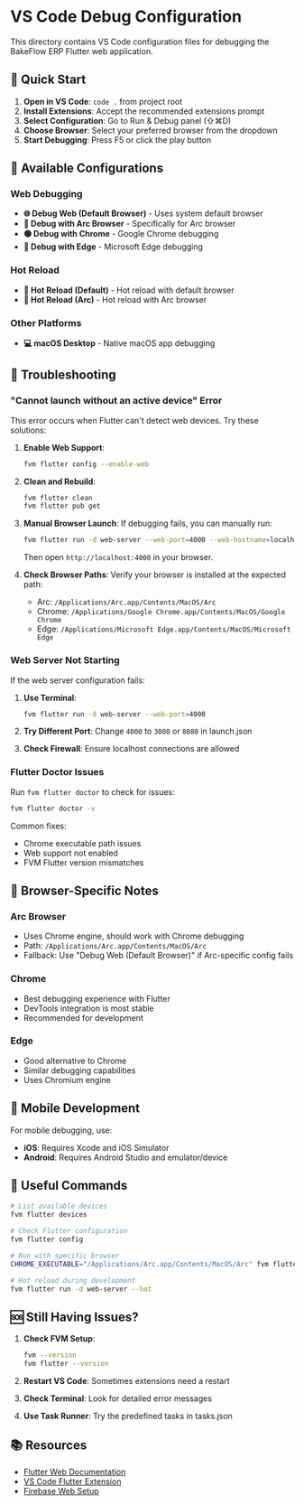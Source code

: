 # VS Code Debug Configuration

This directory contains VS Code configuration files for debugging the BakeFlow ERP Flutter web application.

## 🚀 Quick Start

1. **Open in VS Code**: `code .` from project root
2. **Install Extensions**: Accept the recommended extensions prompt
3. **Select Configuration**: Go to Run & Debug panel (⇧⌘D)
4. **Choose Browser**: Select your preferred browser from the dropdown
5. **Start Debugging**: Press F5 or click the play button

## 🔧 Available Configurations

### Web Debugging
- **🌐 Debug Web (Default Browser)** - Uses system default browser
- **🏹 Debug with Arc Browser** - Specifically for Arc browser
- **🟢 Debug with Chrome** - Google Chrome debugging
- **🔵 Debug with Edge** - Microsoft Edge debugging

### Hot Reload
- **🔄 Hot Reload (Default)** - Hot reload with default browser
- **🔄 Hot Reload (Arc)** - Hot reload with Arc browser

### Other Platforms
- **💻 macOS Desktop** - Native macOS app debugging

## 🐛 Troubleshooting

### "Cannot launch without an active device" Error

This error occurs when Flutter can't detect web devices. Try these solutions:

1. **Enable Web Support**:
   ```bash
   fvm flutter config --enable-web
   ```

2. **Clean and Rebuild**:
   ```bash
   fvm flutter clean
   fvm flutter pub get
   ```

3. **Manual Browser Launch**:
   If debugging fails, you can manually run:
   ```bash
   fvm flutter run -d web-server --web-port=4000 --web-hostname=localhost
   ```
   Then open `http://localhost:4000` in your browser.

4. **Check Browser Paths**:
   Verify your browser is installed at the expected path:
   - Arc: `/Applications/Arc.app/Contents/MacOS/Arc`
   - Chrome: `/Applications/Google Chrome.app/Contents/MacOS/Google Chrome`
   - Edge: `/Applications/Microsoft Edge.app/Contents/MacOS/Microsoft Edge`

### Web Server Not Starting

If the web server configuration fails:

1. **Use Terminal**:
   ```bash
   fvm flutter run -d web-server --web-port=4000
   ```

2. **Try Different Port**:
   Change `4000` to `3000` or `8080` in launch.json

3. **Check Firewall**:
   Ensure localhost connections are allowed

### Flutter Doctor Issues

Run `fvm flutter doctor` to check for issues:
```bash
fvm flutter doctor -v
```

Common fixes:
- Chrome executable path issues
- Web support not enabled
- FVM Flutter version mismatches

## 🎯 Browser-Specific Notes

### Arc Browser
- Uses Chrome engine, should work with Chrome debugging
- Path: `/Applications/Arc.app/Contents/MacOS/Arc`
- Fallback: Use "Debug Web (Default Browser)" if Arc-specific config fails

### Chrome
- Best debugging experience with Flutter
- DevTools integration is most stable
- Recommended for development

### Edge
- Good alternative to Chrome
- Similar debugging capabilities
- Uses Chromium engine

## 📱 Mobile Development

For mobile debugging, use:
- **iOS**: Requires Xcode and iOS Simulator
- **Android**: Requires Android Studio and emulator/device

## 🔗 Useful Commands

```bash
# List available devices
fvm flutter devices

# Check Flutter configuration
fvm flutter config

# Run with specific browser
CHROME_EXECUTABLE="/Applications/Arc.app/Contents/MacOS/Arc" fvm flutter run -d web-server

# Hot reload during development
fvm flutter run -d web-server --hot
```

## 🆘 Still Having Issues?

1. **Check FVM Setup**:
   ```bash
   fvm --version
   fvm flutter --version
   ```

2. **Restart VS Code**: Sometimes extensions need a restart
3. **Check Terminal**: Look for detailed error messages
4. **Use Task Runner**: Try the predefined tasks in tasks.json

## 📚 Resources

- [Flutter Web Documentation](https://flutter.dev/web)
- [VS Code Flutter Extension](https://marketplace.visualstudio.com/items?itemName=Dart-Code.flutter)
- [Firebase Web Setup](https://firebase.flutter.dev/docs/overview/)